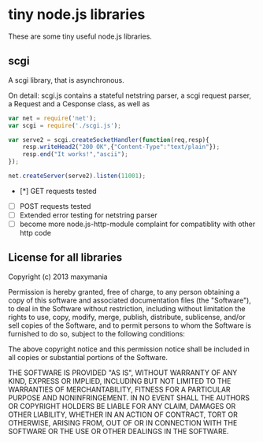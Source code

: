 # tiny node.js libraries

These are some tiny useful node.js libraries.

## scgi

A scgi library, that is asynchronous.

On detail: scgi.js contains a stateful netstring parser, a scgi request parser, a Request
and a Cesponse class, as well as 

```js
var net = require('net');
var scgi = require('./scgi.js');

var serve2 = scgi.createSocketHandler(function(req,resp){
	resp.writeHead2("200 OK",{"Content-Type":"text/plain"});
	resp.end("It works!","ascii");
});

net.createServer(serve2).listen(11001);
```

- [*] GET requests tested
- [ ] POST requests tested
- [ ] Extended error testing for netstring parser
- [ ] become more node.js-http-module complaint for compatiblity with other http code

## License for all libraries

Copyright (c) 2013 maxymania

Permission is hereby granted, free of charge, to any person obtaining a copy of this software
and associated documentation files (the "Software"), to deal in the Software without restriction,
including without limitation the rights to use, copy, modify, merge, publish, distribute, sublicense,
and/or sell copies of the Software, and to permit persons to whom the Software is furnished to do so,
subject to the following conditions:

The above copyright notice and this permission notice shall be included in all copies or substantial
portions of the Software.

THE SOFTWARE IS PROVIDED "AS IS", WITHOUT WARRANTY OF ANY KIND, EXPRESS OR IMPLIED, INCLUDING BUT NOT
LIMITED TO THE WARRANTIES OF MERCHANTABILITY, FITNESS FOR A PARTICULAR PURPOSE AND NONINFRINGEMENT.
IN NO EVENT SHALL THE AUTHORS OR COPYRIGHT HOLDERS BE LIABLE FOR ANY CLAIM, DAMAGES OR OTHER LIABILITY,
WHETHER IN AN ACTION OF CONTRACT, TORT OR OTHERWISE, ARISING FROM, OUT OF OR IN CONNECTION WITH THE
SOFTWARE OR THE USE OR OTHER DEALINGS IN THE SOFTWARE.

